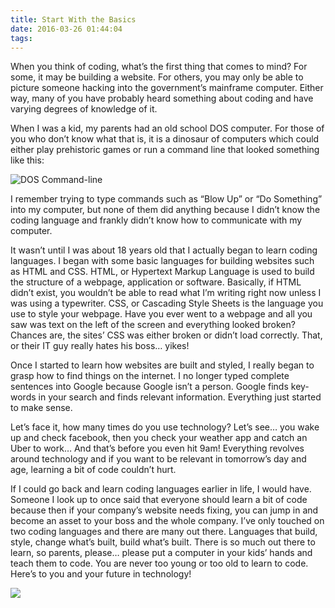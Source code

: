 ```yaml
---
title: Start With the Basics
date: 2016-03-26 01:44:04
tags:
---
```

When you think of coding, what’s the first thing that comes to mind? For some, it may be building a website. For others, you may only be able to picture someone hacking into the government’s mainframe computer. Either way, many of you have probably heard something about coding and have varying degrees of knowledge of it.

  When I was a kid, my parents had an old school DOS computer. For those of you who don’t know what that is, it is a dinosaur of computers which could either play prehistoric games or run a command line that looked something like this:

![DOS Command-line](http://www.lian98.biz/liandos/doc.en/images/u_term_01.gif)

I remember trying to type commands such as “Blow Up” or “Do Something” into my computer, but none of them did anything because I didn’t know the coding language and frankly didn’t know how to communicate with my computer.

  It wasn’t until I was about 18 years old that I actually began to learn coding languages. I began with some basic languages for building websites such as HTML and CSS. HTML, or Hypertext Markup Language is used to build the structure of a webpage, application or software. Basically, if HTML didn’t exist, you wouldn’t be able to read what I’m writing right now unless I was using a typewriter. CSS, or Cascading Style Sheets is the language you use to style your webpage. Have you ever went to a webpage and all you saw was text on the left of the screen and everything looked broken? Chances are, the sites’ CSS was either broken or didn’t load correctly. That, or their IT guy really hates his boss… yikes!

  Once I started to learn how websites are built and styled, I really began to grasp how to find things on the internet. I no longer typed complete sentences into Google because Google isn’t a person. Google finds key-words in your search and finds relevant information. Everything just started to make sense. 

  Let’s face it, how many times do you use technology? Let’s see… you wake up and check facebook, then you check your weather app and catch an Uber to work… And that’s before you even hit 9am! Everything revolves around technology and if you want to be relevant in tomorrow’s day and age, learning a bit of code couldn’t hurt.<Paste>

If I could go back and learn coding languages earlier in life, I would have. Someone I look up to once said that everyone should learn a bit of code because then if your company’s website needs fixing, you can jump in and become an asset to your boss and the whole company. I’ve only touched on two coding languages and there are many out there. Languages that build, style, change what’s built, build what’s built. There is so much out there to learn, so parents, please… please put a computer in your kids’ hands and teach them to code. You are never too young or too old to learn to code. Here’s to you and your future in technology!

![](http://media2.s-nbcnews.com/j/streams/2013/june/130617/6c7911377-tdy-130617-leo-toasts-1.nbcnews-ux-2880-1000.jpg)
